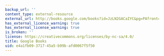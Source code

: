 ```yaml
---
backup_url: ''
content_type: external-resource
external_url: http://books.google.com/books?id=JzLN2GACaIYC&pg=PAfrontcover
has_external_licence_warning: true
has_external_license_warning: true
is_broken: ''
license: https://creativecommons.org/licenses/by-nc-sa/4.0/
title: Google Books
uid: e4a1fb09-3717-45a5-b99b-afd0067f5f50
---
```

